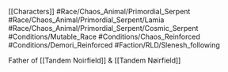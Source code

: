 [[Characters]]
#Race/Chaos_Animal/Primordial_Serpent 
#Race/Chaos_Animal/Primordial_Serpent/Lamia 
#Race/Chaos_Animal/Primordial_Serpent/Cosmic_Serpent 
#Conditions/Mutable_Race #Conditions/Chaos_Reinforced #Conditions/Demori_Reinforced
#Faction/RLD/Slenesh_following 


Father of [[Tandem Noirfield]] & [[Tandem Nøirfield]]